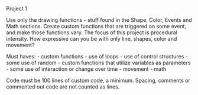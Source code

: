 Project 1

Use only the drawing functions - stuff found in the Shape, Color, Events and Math sections. Create custom functions that are triggered on some event, and make those functions vary. The focus of this project is procedural intensity. How expressive can you be with only line, shapes, color and movement?

Must haves:
	- custom functions
	- use of loops
	- use of control structures
	- some use of random
	- custom functions that utilize variables as parameters
	- some use of interaction or change over time
	- movement
	- math


Code must be 100 lines of custom code, a minimum. Spacing, comments or commented out code are not counted as lines.